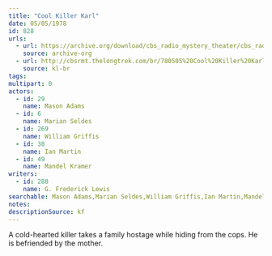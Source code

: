 ```yaml
---
title: "Cool Killer Karl"
date: 05/05/1978
id: 828
urls: 
  - url: https://archive.org/download/cbs_radio_mystery_theater/cbs_radio_mystery_theater-0801-0850.zip/cbs_radio_mystery_theater-0801-0850%2Fcbsrmt_0828_cool_killer_karl.mp3
    source: archive-org
  - url: http://cbsrmt.thelongtrek.com/br/780505%20Cool%20Killer%20Karl-WBBM.mp3
    source: kl-br
tags: 
multipart: 0
actors:  
  - id: 29
    name: Mason Adams  
  - id: 6
    name: Marian Seldes  
  - id: 269
    name: William Griffis  
  - id: 38
    name: Ian Martin  
  - id: 49
    name: Mandel Kramer
writers:  
  - id: 288
    name: G. Frederick Lewis
searchable: Mason Adams,Marian Seldes,William Griffis,Ian Martin,Mandel Kramer G. Frederick Lewis
notes: 
descriptionSource: kf
---
```

A cold-hearted killer takes a family hostage while hiding from the cops. He is befriended by the mother.